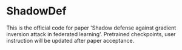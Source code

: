# ShadowDef
This is the official code for paper 'Shadow defense against gradient inversion attack in federated learning'. 
Pretrained checkpoints, user instruction will be updated after paper acceptance.

